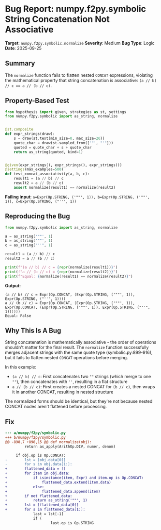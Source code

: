 # Bug Report: numpy.f2py.symbolic String Concatenation Not Associative

**Target**: `numpy.f2py.symbolic.normalize`
**Severity**: Medium
**Bug Type**: Logic
**Date**: 2025-09-25

## Summary

The `normalize` function fails to flatten nested `CONCAT` expressions, violating the mathematical property that string concatenation is associative: `(a // b) // c == a // (b // c)`.

## Property-Based Test

```python
from hypothesis import given, strategies as st, settings
from numpy.f2py.symbolic import as_string, normalize


@st.composite
def expr_strings(draw):
    s = draw(st.text(min_size=0, max_size=20))
    quote_char = draw(st.sampled_from(['"', "'"]))
    quoted = quote_char + s + quote_char
    return as_string(quoted, kind=1)


@given(expr_strings(), expr_strings(), expr_strings())
@settings(max_examples=500)
def test_concat_associativity(a, b, c):
    result1 = (a // b) // c
    result2 = a // (b // c)
    assert normalize(result1) == normalize(result2)
```

**Failing input**: `a=Expr(Op.STRING, ('""', 1)), b=Expr(Op.STRING, ('""', 1)), c=Expr(Op.STRING, ("''", 1))`

## Reproducing the Bug

```python
from numpy.f2py.symbolic import as_string, normalize

a = as_string('""', 1)
b = as_string('""', 1)
c = as_string("''", 1)

result1 = (a // b) // c
result2 = a // (b // c)

print(f"(a // b) // c = {repr(normalize(result1))}")
print(f"a // (b // c) = {repr(normalize(result2))}")
print(f"Equal: {normalize(result1) == normalize(result2)}")
```

**Output:**
```
(a // b) // c = Expr(Op.CONCAT, (Expr(Op.STRING, ('""', 1)), Expr(Op.STRING, ("''", 1))))
a // (b // c) = Expr(Op.CONCAT, (Expr(Op.STRING, ('""', 1)), Expr(Op.CONCAT, (Expr(Op.STRING, ('""', 1)), Expr(Op.STRING, ("''", 1))))))
Equal: False
```

## Why This Is A Bug

String concatenation is mathematically associative - the order of operations shouldn't matter for the final result. The `normalize` function successfully merges adjacent strings with the same quote type (symbolic.py:899-916), but it fails to flatten nested `CONCAT` operations before merging.

In this example:
- `(a // b) // c`: First concatenates two `""` strings (which merge to one `""`), then concatenates with `''`, resulting in a flat structure
- `a // (b // c)`: First creates a nested CONCAT for `(b // c)`, then wraps it in another CONCAT, resulting in nested structure

The normalized forms should be identical, but they're not because nested CONCAT nodes aren't flattened before processing.

## Fix

```diff
--- a/numpy/f2py/symbolic.py
+++ b/numpy/f2py/symbolic.py
@@ -898,7 +898,15 @@ def normalize(obj):
         return as_apply(ArithOp.DIV, numer, denom)

     if obj.op is Op.CONCAT:
-        lst = [obj.data[0]]
-        for s in obj.data[1:]:
+        flattened_data = []
+        for item in obj.data:
+            if isinstance(item, Expr) and item.op is Op.CONCAT:
+                flattened_data.extend(item.data)
+            else:
+                flattened_data.append(item)
+        if not flattened_data:
+            return as_string('""', 1)
+        lst = [flattened_data[0]]
+        for s in flattened_data[1:]:
             last = lst[-1]
             if (
                     last.op is Op.STRING
```